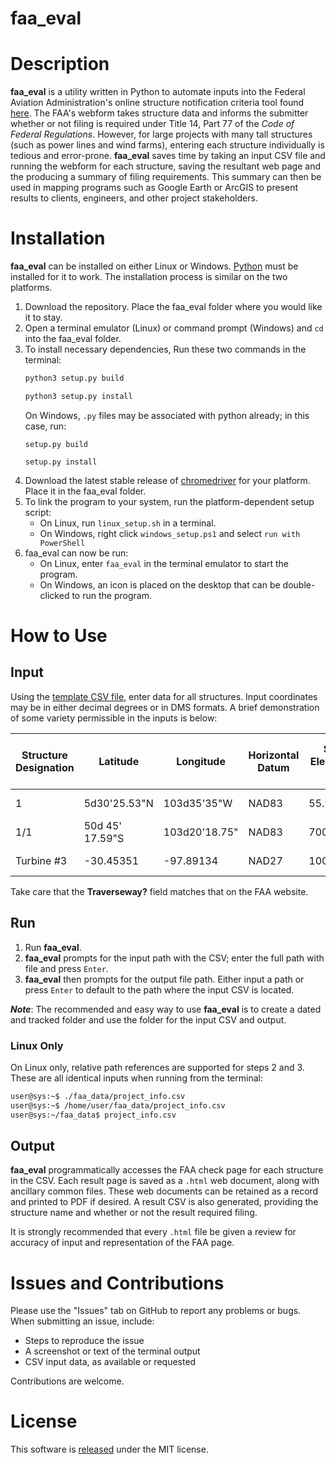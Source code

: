 # faa_eval
<!--
Add this after completing a video
(A video demonstrating the installation and use of the program on Windows can be found [here]().)
-->
# Description
**faa_eval** is a utility written in Python to automate inputs into the Federal Aviation Administration's online structure notification criteria tool found [here](https://oeaaa.faa.gov/oeaaa/external/gisTools/gisAction.jsp?action=showNoNoticeRequiredToolForm). The FAA's webform takes structure data and informs the submitter whether or not filing is required under Title 14, Part 77 of the *Code of Federal Regulations*. However, for large projects with many tall structures (such as power lines and wind farms), entering each structure individually is tedious and error-prone. **faa_eval** saves time by taking an input CSV file and running the webform for each structure, saving the resultant web page and the producing a summary of filing requirements. This summary can then be used in mapping programs such as Google Earth or ArcGIS to present results to clients, engineers, and other project stakeholders.

# Installation
**faa_eval** can be installed on either Linux or Windows. [Python](https://www.python.org) must be installed for it to work. The installation process is similar on the two platforms.

1. Download the repository. Place the faa_eval folder where you would like it to stay.
2. Open a terminal emulator (Linux) or command prompt (Windows) and `cd` into the faa_eval folder.
3. To install necessary dependencies, Run these two commands in the terminal:
    ```sh
    python3 setup.py build
    ```
    ```sh
    python3 setup.py install
    ```
    On Windows, `.py` files may be associated with python already; in this case, run:
    ```
    setup.py build
    ```
    ```
    setup.py install
    ```
4. Download the latest stable release of [chromedriver](https://chromedriver.chromium.org) for your platform. Place it in the faa_eval folder.
5. To link the program to your system, run the platform-dependent setup script:
    - On Linux, run `linux_setup.sh` in a terminal.
    - On Windows, right click `windows_setup.ps1` and select `run with PowerShell`
6. faa_eval can now be run:
    - On Linux, enter `faa_eval` in the terminal emulator to start the program.
    - On Windows, an icon is placed on the desktop that can be double-clicked to run the program.

# How to Use

## Input
Using the [template CSV file](faa_eval_template.csv), enter data for all structures. Input coordinates may be in either decimal degrees or in DMS formats. A brief demonstration of some variety permissible in the inputs is below:

| Structure Designation | Latitude | Longitude | Horizontal Datum | Site Elevation (ft) | Structure Height (ft) | Traverseway? | Is structure on airport? |
| -- | -- | -- | -- | -- | -- | -- | -- |
| 1 | 5d30'25.53"N | 103d35'35"W | NAD83 | 55.9 | 200.02 | No Traverseway | No |
| 1/1 | 50d 45' 17.59"S | 103d20'18.75" | NAD83 | 700 | 150.13 | No Traverseway | No |
| Turbine #3 | -30.45351 | -97.89134 | NAD27 | 1000.751 | 499.5 | Public Roadway | No |

Take care that the **Traverseway?** field matches that on the FAA website.

## Run
1. Run **faa_eval**.
2. **faa_eval** prompts for the input path with the CSV; enter the full path with file and press `Enter`.
3. **faa_eval** then prompts for the output file path. Either input a path or press `Enter` to default to the path where the input CSV is located.

***Note***: The recommended and easy way to use **faa_eval** is to create a dated and tracked folder and use the folder for the input CSV and output.

 ### Linux Only
 On Linux only, relative path references are supported for steps 2 and 3. These are all identical inputs when running from the terminal:
 ```sh
 user@sys:~$ ./faa_data/project_info.csv
 user@sys:~$ /home/user/faa_data/project_info.csv
 user@sys:~/faa_data$ project_info.csv
 ```

## Output
**faa_eval** programmatically accesses the FAA check page for each structure in the CSV. Each result page is saved as a `.html` web document, along with ancillary common files. These web documents can be retained as a record and printed to PDF if desired. A result CSV is also generated, providing the structure name and whether or not the result required filing.

It is strongly recommended that every `.html` file be given a review for accuracy of input and representation of the FAA page.

# Issues and Contributions
Please use the "Issues" tab on GitHub to report any problems or bugs. When submitting an issue, include:
 - Steps to reproduce the issue
 - A screenshot or text of the terminal output
 - CSV input data, as available or requested

Contributions are welcome.

# License
This software is [released](LICENSE) under the MIT license.